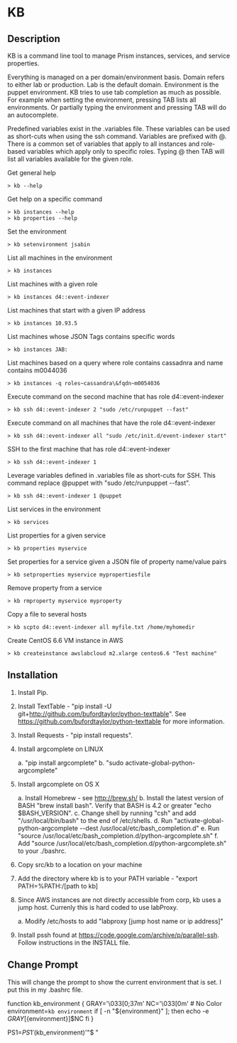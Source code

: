 # KB

## Description 
KB is a command line tool to manage Prism instances, services, and service properties.

Everything is managed on a per domain/environment basis. Domain refers to either lab or production. Lab is the default domain. Environment is the puppet environment.
KB tries to use tab completion as much as possible. For example when setting the environment, pressing TAB lists all environments. Or partially typing the environment
and pressing TAB will do an autocomplete.

Predefined variables exist in the .variables file. These variables can be used as short-cuts when using the ssh command. Variables are prefixed with @. There is a
common set of variables that apply to all instances and role-based variables which apply only to specific roles. Typing @ then TAB will list all variables available
for the given role.

Get general help

    > kb --help
    
Get help on a specific command
    
    > kb instances --help
    > kb properties --help

Set the environment

    > kb setenvironment jsabin
    
List all machines in the environment

    > kb instances
    
List machines with a given role

    > kb instances d4::event-indexer
    
List machines that start with a given IP address
    
    > kb instances 10.93.5
    
List machines whose JSON Tags contains specific words

    > kb instances JAB:
    
List machines based on a query where role contains cassadnra and name contains m0044036

    > kb instances -q roles~cassandra\&fqdn~m0054036
    
Execute command on the second machine that has role d4::event-indexer
    
    > kb ssh d4::event-indexer 2 "sudo /etc/runpuppet --fast"
    
Execute command on all machines that have the role d4::event-indexer

    > kb ssh d4::event-indexer all "sudo /etc/init.d/event-indexer start"
    
SSH to the first machine that has role d4::event-indexer

    > kb ssh d4::event-indexer 1
    
Leverage variables defined in .variables file as short-cuts for SSH. This command replace @puppet with "sudo /etc/runpuppet --fast".

    > kb ssh d4::event-indexer 1 @puppet
    
List services in the environment
    
    > kb services 
    
List properties for a given service

    > kb properties myservice
    
Set properties for a service given a JSON file of property name/value pairs

    > kb setproperties myservice mypropertiesfile   
    
Remove property from a service

    > kb rmproperty myservice myproperty
     
Copy a file to several hosts

    > kb scpto d4::event-indexer all myfile.txt /home/myhomedir
    
Create CentOS 6.6 VM instance in AWS

    > kb createinstance awslabcloud m2.xlarge centos6.6 "Test machine"
    
 
## Installation
 
1. Install Pip.
2. Install TextTable - "pip install -U git+http://github.com/bufordtaylor/python-texttable". See https://github.com/bufordtaylor/python-texttable for more information.
3. Install Requests - "pip install requests".
4. Install argcomplete on LINUX

    a. "pip install argcomplete"
    b. "sudo activate-global-python-argcomplete"
    
5. Install argcomplete on OS X
    
    a. Install Homebrew - see http://brew.sh/
    b. Install the latest version of BASH "brew install bash". Verify that BASH is 4.2 or greater "echo $BASH_VERSION".
    c. Change shell by running "csh" and add "/usr/local/bin/bash" to the end of /etc/shells.
    d. Run "activate-global-python-argcomplete --dest /usr/local/etc/bash_completion.d"
    e. Run "source /usr/local/etc/bash_completion.d/python-argcomplete.sh"
    f. Add "source /usr/local/etc/bash_completion.d/python-argcomplete.sh" to your ./bashrc.
    
6. Copy src/kb to a location on your machine
7. Add the directory where kb is to your PATH variable - "export PATH=%PATH:/[path to kb]
8. Since AWS instances are not directly accessible from corp, kb uses a jump host. Currenly this is hard coded to use labProxy.
    
    a. Modify /etc/hosts to add "labproxy	[jump host name or ip address]"
9. Install pssh found at https://code.google.com/archive/p/parallel-ssh. Follow instructions in the INSTALL file.
    
## Change Prompt 
This will change the prompt to show the current environment that is set. I put this in my .bashrc file.

function kb_environment {
  GRAY='\033[0;37m'
  NC='\033[0m' # No Color
  environment=`kb environment`
  if [ -n "${environment}" ]; then
        echo -e $GRAY[${environment}]$NC
  fi
}

PS1=$PS1'$(kb_environment)'"\$ "
 

